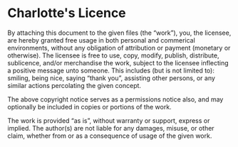 Charlotte's Licence
===================

By attaching this document to the given files (the “work”),
you, the licensee, are hereby granted free usage in both
personal and commerical environments, without any
obligation of attribution or payment (monetary or
otherwise). The licensee is free to use, copy, modify,
publish, distribute, sublicence, and/or merchandise the
work, subject to the licensee inflecting a positive message
unto someone. This includes (but is not limited to):
smiling, being nice, saying “thank you”, assisting other
persons, or any similar actions percolating the given
concept.

The above copyright notice serves as a permissions notice
also, and may optionally be included in copies or portions
of the work.

The work is provided “as is”, without warranty or support,
express or implied. The author(s) are not liable for any
damages, misuse, or other claim, whether from or as a
consequence of usage of the given work.
